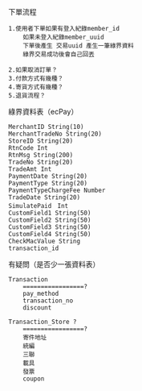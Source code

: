 下單流程

    1.使用者下單如果有登入紀錄member_id
        如果未登入紀錄member_uuid
        下單後產生 交易uuid 產生一筆綠界資料
        綠界交易成功後會自己回丟

    2.如果取消訂單？
    3.付款方式有幾種？
    4.寄貨方式有幾種？
    5.退貨流程？

綠界資料表（ecPay）

    MerchantID String(10) 
    MerchantTradeNo String(20)
    StoreID String(20)
    RtnCode Int
    RtnMsg String(200)
    TradeNo String(20)
    TradeAmt Int
    PaymentDate String(20)
    PaymentType String(20)
    PaymentTypeChargeFee Number 
    TradeDate String(20)
    SimulatePaid　Int
    CustomField1 String(50)
    CustomField2 String(50)
    CustomField3 String(50)
    CustomField4 String(50)
    CheckMacValue String
    transaction_id

有疑問（是否少一張資料表）

    Transaction 
        =================?
        pay_method
        transaction_no
        discount

    Transaction_Store ?
        =================?
        寄件地址
        統編
        三聯
        載具
        發票
        coupon





